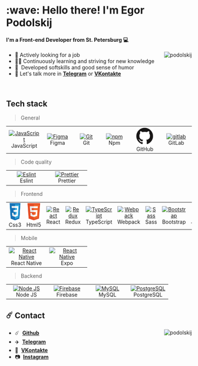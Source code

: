 <h1 align="left">:wave: Hello there! I'm Egor Podolskij</h1>

<h4 align="left">I'm a Front-end Developer from St. Petersburg 💻</h4>

<a href="#podolskij-title">
  <img src="https://github-readme-stats.vercel.app/api?username=egorchh&show_icons=true&theme=react&count_private=true&include_all_commits=true" alt="podolskij" align="right" />
</a>

- 👀 Actively looking for a job
- 👨‍🎓 Continuously learning and striving for new knowledge
- :speech_balloon: &nbsp;Developed softskills and good sense of humor
- 🤙 Let's talk more in **[Telegram](https://t.me/egorchickk)** or **[VKontakte](https://vk.com/egorchh)**

<br>

<h2 align="left" id="podolskij-stack">Tech stack</h2>

> General

<table width='100%'>
  <tr>
    <td align="center" width="96">
      <a href="#podolskij-stack">
        <img src="https://upload.wikimedia.org/wikipedia/commons/thumb/9/99/Unofficial_JavaScript_logo_2.svg/1024px-Unofficial_JavaScript_logo_2.svg.png" width="48" height="48" alt="JavaScript" />
      </a>
      <br>JavaScript
    </td>
    <td align="center" width="96">
      <a href="#podolskij-stack" >
        <img src="https://upload.wikimedia.org/wikipedia/commons/3/33/Figma-logo.svg" width="45" height="45" alt="Figma" />
      </a>
      <br>Figma
    </td>
    <td align="center" width="96">
      <a href="#podolskij-stack" >
        <img src="https://upload.wikimedia.org/wikipedia/commons/thumb/3/3f/Git_icon.svg/1200px-Git_icon.svg.png" width="48" height="48" alt="Git" />
      </a>
      <br>Git
    </td>
    <td align="center" width="96"> 
      <a href="#podolskij-stack" >
        <img src="https://brandeps.com/icon-download/N/Npm-icon-vector-05.svg" width="48" height="48" alt="npm" />
      </a>
      <br>Npm
    </td>
     <td align="center" width="96"> 
      <a href="#podolskij-stack" >
        <img src="https://github.com/devicons/devicon/blob/master/icons/github/github-original.svg" width="48" height="48" alt="github" />
      </a>
      <br>GitHub
    </td>
    <td align="center" width="96"> 
      <a href="#podolskij-stack" >
        <img src="https://cdn.worldvectorlogo.com/logos/gitlab.svg" width="48" height="48" alt="gitlab" />
      </a>
      <br>GitLab
    </td>
  </tr> 
</table>

> Code quality

<table width='100%'>
  <tr>
     <td align="center" width="96">
      <a href="#podolskij-stack">
        <img src="https://brandeps.com/icon-download/E/Eslint-icon-vector-02.svg" width="48" height="48" alt="Eslint" />
      </a>
      <br>Eslint
    </td>
    <td align="center" width="96">
      <a href="#podolskij-stack">
        <img src="https://brandeps.com/icon-download/P/Prettier-icon-vector-02.svg" width="48" height="48" alt="Prettier" />
      </a>
      <br>Prettier
    </td>
  </tr> 
</table>

> Frontend

<table width='100%'>
  <tr>
    <td align="center" width="96"> 
      <a href="#podolskij-stack" >
        <img src="https://github.com/devicons/devicon/blob/master/icons/css3/css3-original.svg" width="48" height="48" alt="css3" />
      </a>
      <br>Css3
    </td>
    <td align="center" width="96">
      <a href="#podolskij-stack">
        <img src="https://github.com/devicons/devicon/blob/master/icons/html5/html5-original.svg" width="48" height="48" alt="Html5" />
      </a>
      <br>Html5
    </td>
    <td align="center" width="96">
      <a href="#podolskij-stack">
        <img src="https://cdn.worldvectorlogo.com/logos/react-2.svg" width="48" height="48" alt="React" />
      </a>
      <br>React
    </td>
    <td align="center" width="96"> 
      <a href="#podolskij-stack" >
        <img src="https://cdn.worldvectorlogo.com/logos/redux.svg" width="48" height="48" alt="Redux" />
      </a>
      <br>Redux
    </td>
    <td align="center" width="96"> 
      <a href="#podolskij-stack" >
        <img src="https://cdn.worldvectorlogo.com/logos/typescript.svg" width="48" height="48" alt="TypeScript" />
      </a>
      <br>TypeScript
    </td>
    <td align="center" width="96"> 
      <a href="#podolskij-stack" >
        <img src="https://brandeps.com/icon-download/W/Webpack-icon-vector-02.svg" width="48" height="48" alt="Webpack" />
      </a>
      <br>Webpack
    </td>
    <td align="center" width="96">
      <a href="#podolskij-stack">
        <img src="https://brandeps.com/icon-download/S/Sass-icon-vector-04.svg" width="48" height="48" alt="Sass" />
      </a>
      <br>Sass
    </td>
    <td align="center" width="96">
      <a href="#podolskij-stack">
        <img src="https://cdn.worldvectorlogo.com/logos/bootstrap-4.svg" width="48" height="48" alt="Bootstrap" />
      </a>
      <br>Bootstrap
    </td>
    <td align="center" width="96">
        <a href="#podolskij-stack">
        <img src="https://github.com/devicons/devicon/blob/master/icons/tailwindcss/tailwindcss-plain.svg" width="48" height="48" alt="Tailwind" />
      </a>
      <br>Tailwind
    </td>
</table>

> Mobile

<table width='100%'>
  <tr>
    <td align="center" width="96">
      <a href="#podolskij-stack">
        <img src="https://cdn.worldvectorlogo.com/logos/react-native-1.svg" width="48" height="48" alt="React Native" />
      </a>
      <br>React Native
    </td>
    <td align="center" width="96">
      <a href="#podolskij-stack">
        <img src="https://icons-for-free.com/iconfiles/png/512/expo-1324440155568384208.png" width="48" height="48" alt="React Native" />
      </a>
      <br>Expo
    </td>
  </tr> 
</table>

> Backend

<table width='100%'>
  <tr>
    <td align="center" width="96"> 
      <a href="#podolskij-stack" >
        <img src="https://brandeps.com/icon-download/N/Nodejs-icon-vector-02.svg" width="48" height="48" alt="Node JS" />
      </a>
      <br>Node JS
    </td>
     <td align="center" width="96"> 
      <a href="#podolskij-stack" >
        <img src="https://brandeps.com/logo-download/F/Firebase-logo-vector-02.svg" width="48" height="48" alt="Firebase" />
      </a>
      <br>Firebase
    </td>
     <td align="center" width="96"> 
      <a href="#podolskij-stack" >
        <img src="https://cdn-icons-png.flaticon.com/512/5968/5968313.png" width="48" height="48" alt="MySQL" />
      </a>
      <br>MySQL
    </td>
    <td align="center" width="96"> 
      <a href="#podolskij-stack" >
        <img src="https://cdn.worldvectorlogo.com/logos/postgresql.svg" width="48" height="48" alt="PostgreSQL" />
      </a>
      <br>PostgreSQL
    </td>
  </tr> 
</table>

## :comet: Contact

<a href="#podolskij-title">
  <img align="right" src="https://github-readme-stats.vercel.app/api/top-langs?username=egorchh&show_icons=true&locale=en&layout=compact&theme=react" alt="podolskij" />
</a>

- :comet: &nbsp;**[Github](https://github.com/egorchh)**
- :airplane: &nbsp;**[Telegram](https://t.me/egorchickk)**
- :robot: &nbsp;**[VKontakte](https://vk.com/egorchh)**
- :camera: &nbsp;**[Instagram](https://www.instagram.com/egorch_/)**

<br>
